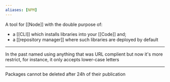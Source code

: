 ```yaml
---
aliases: [NPM]
---
```


A tool for [[Node]] with the double purpose of:

- a [[CLI]] which installs libraries into your [[Code]] and;
- a [[repository manager]] where such libraries are deployed by default

---

In the past named using anything that was URL complient but now it's more restrict, for instance, it only accepts lower-case letters

---

Packages cannot be deleted after 24h of their publication
